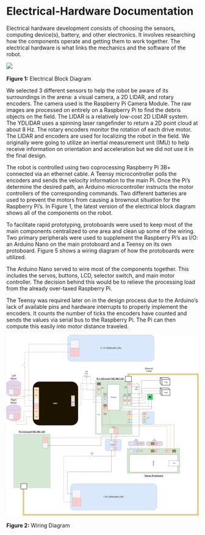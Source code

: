 # Electrical-Hardware Documentation
Electrical hardware development consists of choosing the sensors, computing device(s), battery, and other electronics.  It involves researching how the components operate and getting them to work together.  The electrical hardware is what links the mechanics and the software of the robot.  

<img src="Diagrams/block%20diagram%20v4.PNG" width="600px"/>

**Figure 1:** Electrical Block Diagram

We selected 3 different sensors to help the robot be aware of its surroundings in the arena: a visual camera, a 2D LIDAR, and rotary encoders. The camera used is the Raspberry Pi Camera Module.  The raw images are processed on entirely on a Raspberry Pi to find the debris objects on the field.  The LIDAR is a relatively low-cost 2D LIDAR system. The YDLIDAR uses a spinning laser rangefinder to return a 2D point cloud at about 8 Hz.  The rotary encoders monitor the rotation of each drive motor.  The LIDAR and encoders are used for localizing the robot in the field.  We originally were going to utilize an inertial measurement unit (IMU) to help receive information on orientation and acceleration but we did not use it in the final design.

The robot is controlled using two coprocessing Raspberry Pi 3B+ connected via an ethernet cable.  A Teensy microcontroller polls the encoders and sends the velocity information to the main Pi. Once the Pi’s determine the desired path, an Arduino microcontroller instructs the motor controllers of the corresponding commands.  Two different batteries are used to prevent the motors from causing a brownout situation for the Raspberry Pi’s.  In Figure 1, the latest version of the electrical block diagram shows all of the components on the robot.

To facilitate rapid prototyping, protoboards were used to keep most of the main components centralized to one area and clean up some of the wiring. Two primary peripherals were used to supplement the Raspberry Pi’s as I/O: an Arduino Nano on the main protoboard and a Teensy on its own protoboard.  Figure 5 shows a wiring diagram of how the protoboards were utilized.

The Arduino Nano served to wire most of the components together. This includes the servos, buttons, LCD, selector switch, and main motor controller. The decision behind this would be to relieve the processing load from the already over-taxed Raspberry Pi. 

The Teensy was required later on in the design process due to the Arduino’s lack of available pins and hardware interrupts to properly implement the encoders. It counts the number of ticks the encoders have counted and sends the values via serial bus to the Raspberry Pi. The Pi can then compute this easily into motor distance traveled.

<img src="Diagrams/Circuit%20Diagram.png" width="600px"/>

**Figure 2:** Wiring Diagram